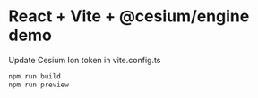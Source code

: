 # React + Vite + @cesium/engine demo

Update Cesium Ion token in vite.config.ts

```bash
npm run build
npm run preview
```
